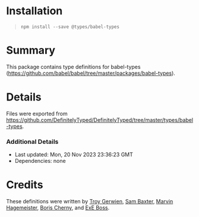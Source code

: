 # Installation
> `npm install --save @types/babel-types`

# Summary
This package contains type definitions for babel-types (https://github.com/babel/babel/tree/master/packages/babel-types).

# Details
Files were exported from https://github.com/DefinitelyTyped/DefinitelyTyped/tree/master/types/babel-types.

### Additional Details
 * Last updated: Mon, 20 Nov 2023 23:36:23 GMT
 * Dependencies: none

# Credits
These definitions were written by [Troy Gerwien](https://github.com/yortus), [Sam Baxter](https://github.com/baxtersa), [Marvin Hagemeister](https://github.com/marvinhagemeister), [Boris Cherny](https://github.com/bcherny), and [ExE Boss](https://github.com/ExE-Boss).
